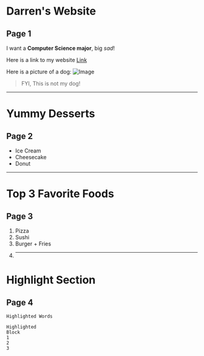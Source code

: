 # Darren's Website
## Page 1

I want a **Computer Science major**, big *sad*!

Here is a link to my website [Link](https://www.chess.com/)

Here is a picture of a dog:
![Image](https://hips.hearstapps.com/hmg-prod.s3.amazonaws.com/images/dog-puppy-on-garden-royalty-free-image-1586966191.jpg?crop=1.00xw:0.669xh;0,0.190xh&resize=1200:*)
> FYI, This is not my dog!
---


# Yummy Desserts
## Page 2

* Ice Cream
* Cheesecake
* Donut
---


# Top 3 Favorite Foods
## Page 3

1. Pizza
2. Sushi
3. Burger + Fries
4. ---

# Highlight Section
## Page 4

`Highlighted Words`


```
Highlighted
Block
1
2
3
```

